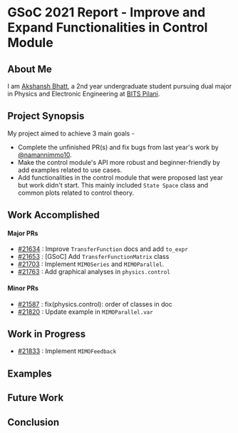 # GSoC 2021 Report - Improve and Expand Functionalities in Control Module

<h2>About Me</h2>

I am [Akshansh Bhatt](https://www.github.com/akshanshbhatt), a 2nd year undergraduate student pursuing dual major in Physics and Electronic Engineering at [BITS Pilani](https://bits-pilani.ac.in/).

<h2>Project Synopsis</h2>

My project aimed to achieve 3 main goals -

- Complete the unfinished PR(s) and fix bugs from last year's work by [@namannimmo10](https://www.github.com/namannimmo10).
- Make the control module's API more robust and beginner-friendly by add examples related to use cases.
- Add functionalities in the control module that were proposed last year but work didn't start. This mainly included `State Space` class and common plots related to control theory.

<h2>Work Accomplished</h2>

#### Major PRs

- [#21634](https://github.com/sympy/sympy/pull/21634) : Improve `TransferFunction` docs and add `to_expr`
- [#21653](https://github.com/sympy/sympy/pull/21653) : [GSoC] Add `TransferFunctionMatrix` class
- [#21703](https://github.com/sympy/sympy/pull/21703) : Implement `MIMOSeries` and `MIMOParallel`.
- [#21763](https://github.com/sympy/sympy/pull/21763) : Add graphical analyses in `physics.control`

#### Minor PRs

- [#21587](https://github.com/sympy/sympy/pull/21587) : fix(physics.control): order of classes in doc
- [#21820](https://github.com/sympy/sympy/pull/21820) : Update example in `MIMOParallel.var`

<h2>Work in Progress</h2>

- [#21833](https://github.com/sympy/sympy/pull/21833) : Implement `MIMOFeedback`

<h2>Examples</h2>



<h2>Future Work</h2>



<h2>Conclusion</h2>
